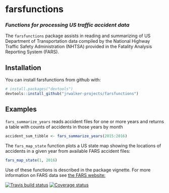 # farsfunctions

### *Functions for processing US traffic accident data*
The `farsfunctions` package assists in reading and summarizing of US Department of Transportation data compiled by the National
Highway Traffic Safety Administration (NHTSA) provided in the Fatality Analysis Reporting System (FARS).

## Installation
You can install farsfunctions from github with:

``` r
# install.packages("devtools")
devtools::install_github("jrwalker-projects/farsfunctions")
```

## Examples

`fars_summarize_years` reads accident files for one or more years and returns a table with counts of accidents in those years by month
``` r
accident_sum_tibble <- fars_summarize_years(2015:2016)
```

The `fars_map_state` function plots a US state map showing the locations of accidents in a given year from available FARS
accident files:

``` r
fars_map_state(1, 2016)
```
Use of these functions is described in the package vignette.<cr>
For more information on FARS data see [the FARS website:](https://www.nhtsa.gov/research-data/fatality-analysis-reporting-system-fars)

[![Travis build status](https://travis-ci.org/jrwalker-projects/farsfunctions.svg?branch=master)](https://travis-ci.org/jrwalker-projects/farsfunctions)
[![Coverage status](https://codecov.io/gh/jrwalker-projects/farsfunctions/branch/master/graph/badge.svg)](https://codecov.io/github/jrwalker-projects/farsfunctions?branch=master)